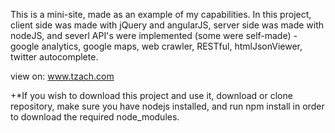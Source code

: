 This is a mini-site, made as an example of my capabilities.
In this project, client side was made with jQuery and angularJS, server side was made with nodeJS,
and severl API's were implemented (some were self-made) - google analytics, google maps, web crawler, RESTful, htmlJsonViewer, twitter autocomplete.

view on: www.tzach.com

+*If you wish to download this project and use it, download or clone repository, make sure you have nodejs installed, and run npm install in order to download the required node_modules.
